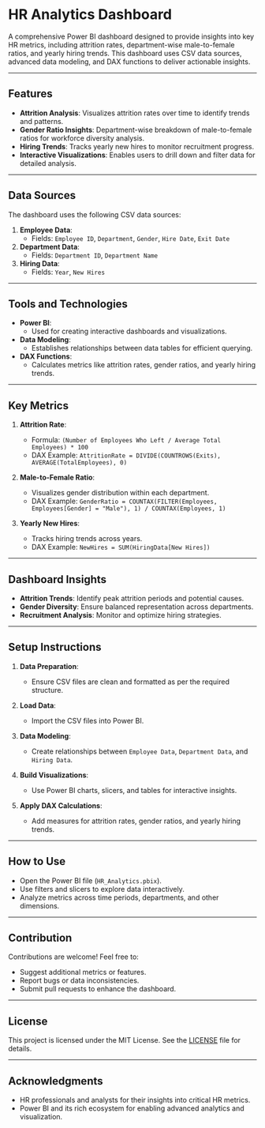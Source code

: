 # HR Analytics Dashboard

A comprehensive Power BI dashboard designed to provide insights into key HR metrics, including attrition rates, department-wise male-to-female ratios, and yearly hiring trends. This dashboard uses CSV data sources, advanced data modeling, and DAX functions to deliver actionable insights.

---

## Features

- **Attrition Analysis**: Visualizes attrition rates over time to identify trends and patterns.
- **Gender Ratio Insights**: Department-wise breakdown of male-to-female ratios for workforce diversity analysis.
- **Hiring Trends**: Tracks yearly new hires to monitor recruitment progress.
- **Interactive Visualizations**: Enables users to drill down and filter data for detailed analysis.

---

## Data Sources

The dashboard uses the following CSV data sources:

1. **Employee Data**:
   - Fields: `Employee ID`, `Department`, `Gender`, `Hire Date`, `Exit Date`
2. **Department Data**:
   - Fields: `Department ID`, `Department Name`
3. **Hiring Data**:
   - Fields: `Year`, `New Hires`

---

## Tools and Technologies

- **Power BI**:
  - Used for creating interactive dashboards and visualizations.
- **Data Modeling**:
  - Establishes relationships between data tables for efficient querying.
- **DAX Functions**:
  - Calculates metrics like attrition rates, gender ratios, and yearly hiring trends.

---

## Key Metrics

1. **Attrition Rate**:
   - Formula: `(Number of Employees Who Left / Average Total Employees) * 100`
   - DAX Example: `AttritionRate = DIVIDE(COUNTROWS(Exits), AVERAGE(TotalEmployees), 0)`

2. **Male-to-Female Ratio**:
   - Visualizes gender distribution within each department.
   - DAX Example: `GenderRatio = COUNTAX(FILTER(Employees, Employees[Gender] = "Male"), 1) / COUNTAX(Employees, 1)`

3. **Yearly New Hires**:
   - Tracks hiring trends across years.
   - DAX Example: `NewHires = SUM(HiringData[New Hires])`

---

## Dashboard Insights

- **Attrition Trends**: Identify peak attrition periods and potential causes.
- **Gender Diversity**: Ensure balanced representation across departments.
- **Recruitment Analysis**: Monitor and optimize hiring strategies.

---

## Setup Instructions

1. **Data Preparation**:
   - Ensure CSV files are clean and formatted as per the required structure.

2. **Load Data**:
   - Import the CSV files into Power BI.

3. **Data Modeling**:
   - Create relationships between `Employee Data`, `Department Data`, and `Hiring Data`.

4. **Build Visualizations**:
   - Use Power BI charts, slicers, and tables for interactive insights.

5. **Apply DAX Calculations**:
   - Add measures for attrition rates, gender ratios, and yearly hiring trends.

---

## How to Use

- Open the Power BI file (`HR_Analytics.pbix`).
- Use filters and slicers to explore data interactively.
- Analyze metrics across time periods, departments, and other dimensions.

---

## Contribution

Contributions are welcome! Feel free to:
- Suggest additional metrics or features.
- Report bugs or data inconsistencies.
- Submit pull requests to enhance the dashboard.

---

## License

This project is licensed under the MIT License. See the [LICENSE](LICENSE) file for details.

---

## Acknowledgments

- HR professionals and analysts for their insights into critical HR metrics.
- Power BI and its rich ecosystem for enabling advanced analytics and visualization.
